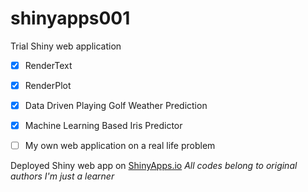 # shinyapps001
Trial Shiny web application
- [x] RenderText
- [x] RenderPlot
- [x] Data Driven Playing Golf Weather Prediction
- [x] Machine Learning Based Iris Predictor
- [ ] My own web application on a real life problem


Deployed Shiny web app on [ShinyApps.io](https://devsupreeh.shinyapps.io/main/)
*All codes belong to original authors I'm just a learner*
